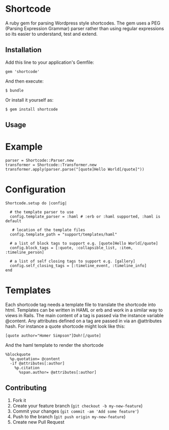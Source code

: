 # Shortcode

A ruby gem for parsing Wordpress style shortcodes. The gem uses a PEG (Parsing Expression Grammar) parser rather than using regular expressions so its easier to understand, test and extend.

## Installation

Add this line to your application's Gemfile:

    gem 'shortcode'

And then execute:

    $ bundle

Or install it yourself as:

    $ gem install shortcode

## Usage

# Example

    parser = Shortcode::Parser.new
    transformer = Shortcode::Transformer.new
    transformer.apply(parser.parse("[quote]Hello World[/quote]"))

# Configuration

    Shortcode.setup do |config|

      # the template parser to use
      config.template_parser = :haml # :erb or :haml supported, :haml is default

       # location of the template files
      config.template_path = "support/templates/haml"

      # a list of block tags to support e.g. [quote]Hello World[/quote]
      config.block_tags = [:quote, :collapsible_list, :item, :timeline_person]

      # a list of self closing tags to support e.g. [gallery]
      config.self_closing_tags = [:timeline_event, :timeline_info]
    end

# Templates

Each shortcode tag needs a template file to translate the shortcode into html. Templates can be written in HAML or erb and work in
a similar way to views in Rails. The main content of a tag is passed via the instance variable @content. Any attributes defined on a tag are passed in via an @attributes hash. For instance a quote shortcode might look like this:

    [quote author="Homer Simpson"]Doh![/quote]

And the haml template to render the shortcode

    %blockquote
      %p.quotation= @content
      -if @attributes[:author]
        %p.citation
          %span.author= @attributes[:author]

## Contributing

1. Fork it
2. Create your feature branch (`git checkout -b my-new-feature`)
3. Commit your changes (`git commit -am 'Add some feature'`)
4. Push to the branch (`git push origin my-new-feature`)
5. Create new Pull Request
